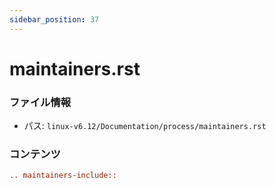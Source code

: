 ```yaml
---
sidebar_position: 37
---
```

# maintainers.rst

### ファイル情報

- パス: `linux-v6.12/Documentation/process/maintainers.rst`

### コンテンツ

```rst
.. maintainers-include::

```
